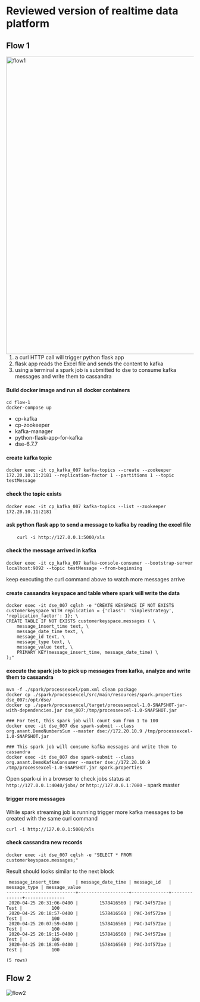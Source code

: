 # Reviewed version of realtime data platform

## Flow 1
<img src="https://github.com/xingh/DART.POC/blob/master/realtime-data-platform-examples-reviewed/diagrams/flow1.png"
 alt="flow1" width="800" style="float: left; margin-right: 10px;" />

1. a curl HTTP call will trigger python flask app
2. flask app reads the Excel file and sends the content to kafka
3. using a terminal a spark job is submitted to dse to consume kafka messages and write them to cassandra 

#### Build docker image and run all docker containers
```
cd flow-1
docker-compose up
```
- cp-kafka
- cp-zookeeper
- kafka-manager
- python-flask-app-for-kafka
- dse-6.7.7

#### create kafka topic
```
docker exec -it cp_kafka_007 kafka-topics --create --zookeeper 172.20.10.11:2181 --replication-factor 1 --partitions 1 --topic testMessage
```

#### check the topic exists
```
docker exec -it cp_kafka_007 kafka-topics --list --zookeeper 172.20.10.11:2181
```

#### ask python flask app to send a message to kafka by reading the excel file
```
    curl -i http://127.0.0.1:5000/xls
```

#### check the message arrived in kafka
```
docker exec -it cp_kafka_007 kafka-console-consumer --bootstrap-server localhost:9092 --topic testMessage --from-beginning
```
keep executing the curl command above to watch more messages arrive

#### create cassandra keyspace and table where spark will write the data
```
docker exec -it dse_007 cqlsh -e "CREATE KEYSPACE IF NOT EXISTS customerkeyspace WITH replication = {'class': 'SimpleStrategy', 'replication_factor': 1}; \
CREATE TABLE IF NOT EXISTS customerkeyspace.messages ( \
    message_insert_time text, \
    message_date_time text, \
    message_id text, \
    message_type text, \
    message_value text, \
    PRIMARY KEY(message_insert_time, message_date_time) \
);"
``` 
#### execute the spark job to pick up messages from kafka, analyze and write them to cassandra
```
mvn -f ./spark/processexcel/pom.xml clean package
docker cp ./spark/processexcel/src/main/resources/spark.properties dse_007:/opt/dse/
docker cp ./spark/processexcel/target/processexcel-1.0-SNAPSHOT-jar-with-dependencies.jar dse_007:/tmp/processexcel-1.0-SNAPSHOT.jar

### For test, this spark job will count sum from 1 to 100 
docker exec -it dse_007 dse spark-submit --class org.anant.DemoNumbersSum --master dse://172.20.10.9 /tmp/processexcel-1.0-SNAPSHOT.jar

### This spark job will consume kafka messages and write them to cassandra 
docker exec -it dse_007 dse spark-submit --class org.anant.DemoKafkaConsumer --master dse://172.20.10.9 /tmp/processexcel-1.0-SNAPSHOT.jar spark.properties
```

Open spark-ui in a browser to check jobs status at `http://127.0.0.1:4040/jobs/` or `http://127.0.0.1:7080` - spark master

#### trigger more messages
While spark streaming job is running trigger more kafka messages to be created with the same curl command 
```
curl -i http://127.0.0.1:5000/xls
```

#### check cassandra new records
```
docker exec -it dse_007 cqlsh -e "SELECT * FROM customerkeyspace.messages;"
```
Result should looks similar to the next block
```
 message_insert_time      | message_date_time | message_id   | message_type | message_value
--------------------------+-------------------+--------------+--------------+---------------
 2020-04-25 20:31:06-0400 |        1578416560 | PAC-34f572ae |         Test |           100
 2020-04-25 20:18:57-0400 |        1578416560 | PAC-34f572ae |         Test |           100
 2020-04-25 20:07:59-0400 |        1578416560 | PAC-34f572ae |         Test |           100
 2020-04-25 20:19:15-0400 |        1578416560 | PAC-34f572ae |         Test |           100
 2020-04-25 20:18:05-0400 |        1578416560 | PAC-34f572ae |         Test |           100

(5 rows)
```

## Flow 2
<img src="https://github.com/xingh/DART.POC/blob/master/realtime-data-platform-examples-reviewed/diagrams/flow2.png"
 alt="flow2" style="float: left; margin-right: 10px;" />
